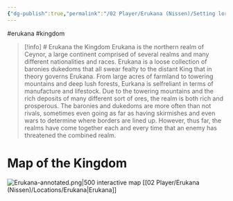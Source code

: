 ```yaml
---
{"dg-publish":true,"permalink":"/02 Player/Erukana (Nissen)/Setting lore/Erukana - Kingdom/","tags":["erukana","kingdom"]}
---
```



#erukana #kingdom 


>[!info] # Erukana the Kingdom
>Erukana is the northern realm of Ceynor, a large continent comprised of several realms and many different nationalities and races. Erukana is a loose collection of baronies dukedoms that all swear fealty to the distant King that in theory governs Erukana.
From large acres of farmland to towering mountains and deep lush forests, Eurkana is selfreliant in terms of manufacture and lifestock. Due to the towering mountains and the rich deposits of many different sort of ores, the realm is both rich and prosperous. 
The baronies and dukedoms are more often than not rivals, sometimes even going as far as having skirmishes and even wars to determine where borders are lined up. However, thus far, the realms have come together each and every time that an enemy has threatened the combined realm. 

# Map of the Kingdom

![Erukana-annotated.png|500](/img/user/10%20Attachments/Erukana-annotated.png)
interactive map [[02 Player/Erukana (Nissen)/Locations/Erukana\|Erukana]]